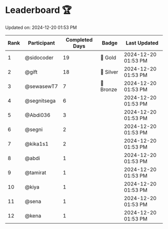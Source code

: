 # Leaderboard 🏆

Updated on: 2024-12-20 01:53 PM

| Rank | Participant       | Completed Days | Badge      | Last Updated         |
|------|-------------------|----------------|------------|----------------------|
| 1    | @sidocoder        | 19             | 🏅 Gold     | 2024-12-20 01:53 PM |
| 2    | @gift             | 18             | 🥈 Silver   | 2024-12-20 01:53 PM |
| 3    | @sewasewT7        | 7              | 🥉 Bronze   | 2024-12-20 01:53 PM |
| 4    | @segnitsega       | 6              |            | 2024-12-20 01:53 PM |
| 5    | @Abdi036          | 3              |            | 2024-12-20 01:53 PM |
| 6    | @segni            | 2              |            | 2024-12-20 01:53 PM |
| 7    | @kika1s1          | 2              |            | 2024-12-20 01:53 PM |
| 8    | @abdi             | 1              |            | 2024-12-20 01:53 PM |
| 9    | @tamirat          | 1              |            | 2024-12-20 01:53 PM |
| 10   | @kiya             | 1              |            | 2024-12-20 01:53 PM |
| 11   | @sena             | 1              |            | 2024-12-20 01:53 PM |
| 12   | @kena             | 1              |            | 2024-12-20 01:53 PM |
